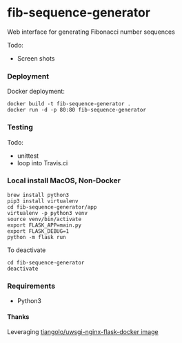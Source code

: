 # fib-sequence-generator
Web interface for generating Fibonacci number sequences

Todo:
- Screen shots

### Deployment

Docker deployment:

```
docker build -t fib-sequence-generator .
docker run -d -p 80:80 fib-sequence-generator
```

### Testing

Todo:
- unittest  
- loop into Travis.ci

### Local install MacOS, Non-Docker

```
brew install python3
pip3 install virtualenv
cd fib-sequence-generator/app
virtualenv -p python3 venv
source venv/bin/activate
export FLASK_APP=main.py
export FLASK_DEBUG=1
python -m flask run
```

To deactivate

```
cd fib-sequence-generator
deactivate
```

### Requirements

* Python3

#### Thanks

Leveraging [tiangolo/uwsgi-nginx-flask-docker image](https://github.com/tiangolo/uwsgi-nginx-flask-docker)
